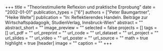 +++
title = "Theoriestimulierte Reflexion und praktische Erprobung"
date = "2002-01-01"
publication_types = ["6"]
authors = ["Peter Baumgartner", "Heike Welte"]
publication = "In: Reflektierendes Handeln. Beiträge zur Wirtschaftspädagogik, StudienVerlag, Innsbruck-Wien"
abstract = ""
abstract_short = ""
image_preview = ""
selected = false
projects = []
tags = []
url_pdf = ""
url_preprint = ""
url_code = ""
url_dataset = ""
url_project = ""
url_slides = ""
url_video = ""
url_poster = ""
url_source = ""
math = true
highlight = true
[header]
image = ""
caption = ""
+++

